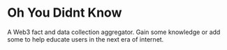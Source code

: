 # Oh You Didnt Know

A Web3 fact and data collection aggregator. Gain some knowledge or add some to help educate users in the next era of internet.
